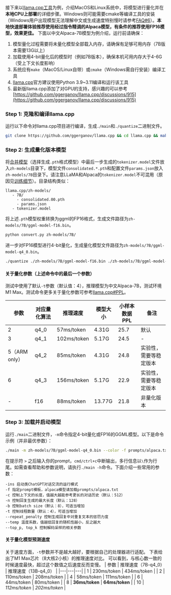 接下来以[llama.cpp工具](https://github.com/ggerganov/llama.cpp)为例，介绍MacOS和Linux系统中，将模型进行量化并在**本地CPU上部署**的详细步骤。Windows则可能需要cmake等编译工具的安装（Windows用户出现模型无法理解中文或生成速度特别慢时请参考[FAQ#6](https://github.com/ymcui/Chinese-LLaMA-Alpaca/tree/main#FAQ)）。**本地快速部署体验推荐使用经过指令精调的Alpaca模型，有条件的推荐使用FP16模型，效果更佳。** 下面以中文Alpaca-7B模型为例介绍，运行前请确保：

1. 模型量化过程需要将未量化模型全部载入内存，请确保有足够可用内存（7B版本需要13G以上）
2. 加载使用4-bit量化后的模型时（例如7B版本），确保本机可用内存大于4-6G（受上下文长度影响）
3. 系统应有`make`（MacOS/Linux自带）或`cmake`（Windows需自行安装）编译工具
4. [llama.cpp](https://github.com/ggerganov/llama.cpp)官方建议使用Python 3.9~3.11编译和运行该工具
5. 最新版llama.cpp添加了对GPU的支持，感兴趣的可以参考[https://github.com/ggerganov/llama.cpp/discussions/915](https://github.com/ggerganov/llama.cpp/discussions/915)


### Step 1: 克隆和编译llama.cpp

运行以下命令对llama.cpp项目进行编译，生成`./main`和`./quantize`二进制文件。

```bash
git clone https://github.com/ggerganov/llama.cpp && cd llama.cpp && make
```

###  Step 2: 生成量化版本模型

将[合并模型](#合并模型)（选择生成`.pth`格式模型）中最后一步生成的`tokenizer.model`文件放入`zh-models`目录下，模型文件`consolidated.*.pth`和配置文件`params.json`放入`zh-models/7B`目录下。请注意LLaMA和Alpaca的`tokenizer.model`不可混用（原因见[训练细节](#训练细节)）。目录结构类似：

```
llama.cpp/zh-models/
   - 7B/
     - consolidated.00.pth
     - params.json
   - tokenizer.model
```

将上述`.pth`模型权重转换为ggml的FP16格式，生成文件路径为`zh-models/7B/ggml-model-f16.bin`。

```bash
python convert.py zh-models/7B/
```

进一步对FP16模型进行4-bit量化，生成量化模型文件路径为`zh-models/7B/ggml-model-q4_0.bin`。

```bash
./quantize ./zh-models/7B/ggml-model-f16.bin ./zh-models/7B/ggml-model-q4_0.bin 2
```

#### 关于量化参数（上述命令中的最后一个参数）
测试中使用了默认`-t`参数（默认值：4），推理模型为中文Alpaca-7B，测试环境M1 Max。测试命令更多关于量化参数可参考[llama.cpp#PPL](https://github.com/ggerganov/llama.cpp#perplexity-measuring-model-quality)。

| 参数 | 对应量化算法 | 推理速度 | 模型大小 | 小样本数据PPL | 备注 | 
|---|---|---|---|---|---|
| 2 | q4_0 | 57ms/token | 4.31G | 25.7 | 默认 |
| 3 | q4_1 | 102ms/token | 5.17G | 24.5 | - |
| 5（ARM only）| q4_2 | 85ms/token | 4.31G | 24.8 |  实验性，需要等稳定版本 |
| 6 | q4_3 | 156ms/token | 5.17G | 22.9 | 实验性，需要等稳定版本 |
| - | f16 | 88ms/token | 13.77G | 21.8 | 非量化版本 |

### Step 3: 加载并启动模型

运行`./main`二进制文件，`-m`命令指定4-bit量化或FP16的GGML模型。以下是命令示例（并非最优参数）：

```bash
./main -m zh-models/7B/ggml-model-q4_0.bin --color -f prompts/alpaca.txt -ins -c 2048 --temp 0.2 -n 256 --repeat_penalty 1.3
```
在提示符 `>` 之后输入你的prompt，`cmd/ctrl+c`中断输出，多行信息以`\`作为行尾。如需查看帮助和参数说明，请执行`./main -h`命令。下面介绍一些常用的参数：

```
-ins 启动类ChatGPT对话交流的运行模式
-f 指定prompt模板，alpaca模型请加载prompts/alpaca.txt
-c 控制上下文的长度，值越大越能参考更长的对话历史（默认：512）
-n 控制回复生成的最大长度（默认：128）
-b 控制batch size（默认：8），可适当增加
-t 控制线程数量（默认：4），可适当增加
--repeat_penalty 控制生成回复中对重复文本的惩罚力度
--temp 温度系数，值越低回复的随机性越小，反之越大
--top_p, top_k 控制解码采样的相关参数
```

#### 关于量化模型预测速度
关于速度方面，`-t`参数并不是越大越好，要根据自己的处理器进行适配。
下表给出了M1 Max芯片（8大核2小核）的推理速度对比。
可以看到，与核心数一致的时候速度最快，超过这个数值之后速度反而变慢。
| 参数 | 推理速度（7B-q4_0） | 推理速度（13B-q4_0） |
|---|---|---|
| 1 | 230ms/token | 434ms/token |
| 2 | 110ms/token | 208ms/token |
| 4 | 58ms/token | 111ms/token |
| 6 | 44ms/token | 80ms/token |
| 8 | **36ms/token** | **64ms/token** |
| 10 | *112ms/token* | *202ms/token* | 